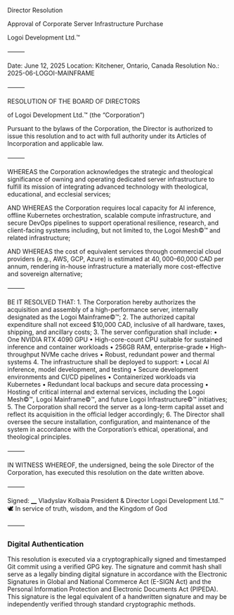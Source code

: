 Director Resolution

Approval of Corporate Server Infrastructure Purchase

Logoi Development Ltd.™

⸻

Date: June 12, 2025
Location: Kitchener, Ontario, Canada
Resolution No.: 2025-06-LOGOI-MAINFRAME

⸻

RESOLUTION OF THE BOARD OF DIRECTORS

of Logoi Development Ltd.™ (the “Corporation”)

Pursuant to the bylaws of the Corporation, the Director is authorized to issue this resolution and to act with full authority under its Articles of Incorporation and applicable law.

⸻

WHEREAS the Corporation acknowledges the strategic and theological significance of owning and operating dedicated server infrastructure to fulfill its mission of integrating advanced technology with theological, educational, and ecclesial services;

AND WHEREAS the Corporation requires local capacity for AI inference, offline Kubernetes orchestration, scalable compute infrastructure, and secure DevOps pipelines to support operational resilience, research, and client-facing systems including, but not limited to, the Logoi Mesh©™ and related infrastructure;

AND WHEREAS the cost of equivalent services through commercial cloud providers (e.g., AWS, GCP, Azure) is estimated at $40,000–$60,000 CAD per annum, rendering in-house infrastructure a materially more cost-effective and sovereign alternative;

⸻

BE IT RESOLVED THAT:
	1.	The Corporation hereby authorizes the acquisition and assembly of a high-performance server, internally designated as the Logoi Mainframe©™;
	2.	The authorized capital expenditure shall not exceed $10,000 CAD, inclusive of all hardware, taxes, shipping, and ancillary costs;
	3.	The server configuration shall include:
	•	One NVIDIA RTX 4090 GPU
	•	High-core-count CPU suitable for sustained inference and container workloads
	•	256GB RAM, enterprise-grade
	•	High-throughput NVMe cache drives
	•	Robust, redundant power and thermal systems
	4.	The infrastructure shall be deployed to support:
	•	Local AI inference, model development, and testing
	•	Secure development environments and CI/CD pipelines
	•	Containerized workloads via Kubernetes
	•	Redundant local backups and secure data processing
	•	Hosting of critical internal and external services, including the Logoi Mesh©™, Logoi Mainframe©™, and future Logoi Infrastructure©™ initiatives;
	5.	The Corporation shall record the server as a long-term capital asset and reflect its acquisition in the official ledger accordingly;
	6.	The Director shall oversee the secure installation, configuration, and maintenance of the system in accordance with the Corporation’s ethical, operational, and theological principles.

⸻

IN WITNESS WHEREOF, the undersigned, being the sole Director of the Corporation, has executed this resolution on the date written above.

⸻

Signed: [__](#digital-authentication)
Vladyslav Kolbaia
President & Director
Logoi Development Ltd.™
🕊️ In service of truth, wisdom, and the Kingdom of God

⸻

### Digital Authentication

This resolution is executed via a cryptographically signed and timestamped Git commit using a verified GPG key. The signature and commit hash shall serve as a legally binding digital signature in accordance with the Electronic Signatures in Global and National Commerce Act (E-SIGN Act) and the Personal Information Protection and Electronic Documents Act (PIPEDA). This signature is the legal equivalent of a handwritten signature and may be independently verified through standard cryptographic methods.
